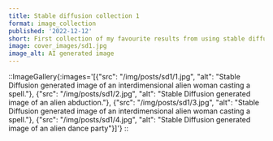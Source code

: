 ```yaml
---
title: Stable diffusion collection 1
format: image_collection
published: '2022-12-12'
short: First collection of my favourite results from using stable diffusion.
image: cover_images/sd1.jpg
image_alt: AI generated image
---
```


::ImageGallery{:images='[{"src": "/img/posts/sd1/1.jpg", "alt": "Stable Diffusion generated image of an interdimensional alien woman casting a spell."}, {"src": "/img/posts/sd1/2.jpg", "alt": "Stable Diffusion generated image of an alien abduction."}, {"src": "/img/posts/sd1/3.jpg", "alt": "Stable Diffusion generated image of an interdimensional alien woman casting a spell."}, {"src": "/img/posts/sd1/4.jpg", "alt": "Stable Diffusion generated image of an alien dance party"}]'}
::
